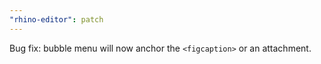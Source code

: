 ```yaml
---
"rhino-editor": patch
---
```


Bug fix: bubble menu will now anchor the `<figcaption>` or an attachment.
